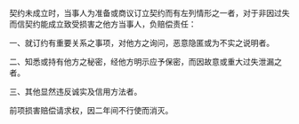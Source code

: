 契约未成立时，当事人为准备或商议订立契约而有左列情形之一者，对于非因过失而信契约能成立致受损害之他方当事人，负赔偿责任：

一、就订约有重要关系之事项，对他方之询问，恶意隐匿或为不实之说明者。

二、知悉或持有他方之秘密，经他方明示应予保密，而因故意或重大过失泄漏之者。

三、其他显然违反诚实及信用方法者。

前项损害赔偿请求权，因二年间不行使而消灭。